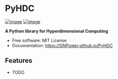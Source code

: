# PyHDC


[![image](https://img.shields.io/pypi/v/PyHDC.svg)](https://pypi.python.org/pypi/PyHDC)
[![image](https://img.shields.io/conda/vn/conda-forge/PyHDC.svg)](https://anaconda.org/conda-forge/PyHDC)


**A Python library for Hyperdimensional Computing**


-   Free software: MIT License
-   Documentation: https://GNPower.github.io/PyHDC
    

## Features

-   TODO
